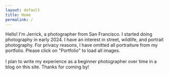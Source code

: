 ```yaml
---
layout: default
title: Home
permalink: /
---
```

Hello! I'm Jerrick, a photographer from San Francisco. I started doing photography in early 2024. I have an interest in street, wildlife, and portrait photography. For privacy reasons, I have omitted all portraiture from my portfolio. Please click on "Portfolio" to load all images. <br><br>
I plan to write my experience as a beginner photographer over time in a blog on this site. Thanks for coming by!
